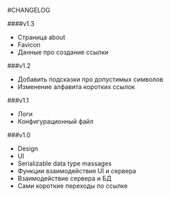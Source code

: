 #CHANGELOG

####v1.3
- Страница about
- Favicon
- Данные про создание ссылки

###v1.2 
- Добавить подсказки про допустимых символов
- Изменение алфавита коротких ссылок

###v1.1
- Логи
- Конфигурационный файл

###v1.0
- Design
- UI
- Serializable data type massages
- Функции взаимодействия UI и сервера
- Взаимодействие сервера и БД
- Сами короткие переходы по ссылке
